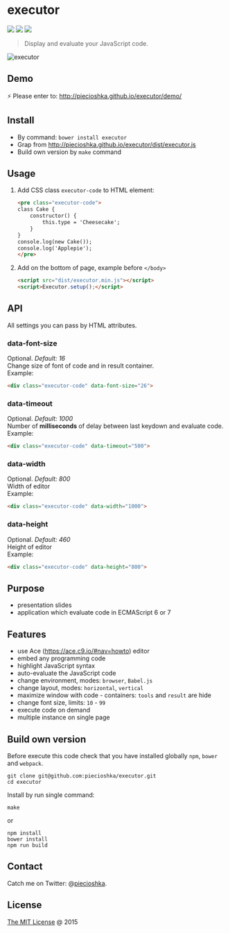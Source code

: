 # executor

![](https://img.shields.io/bower/v/executor.svg)
![](https://img.shields.io/badge/stable-true-brightgreen.svg)
![](https://img.shields.io/bower/l/executor.svg)

> Display and evaluate your JavaScript code.

![executor](./screenshots/editor.jpg)

## Demo

:zap: Please enter to: http://piecioshka.github.io/executor/demo/

## Install

* By command: `bower install executor`
* Grap from http://piecioshka.github.io/executor/dist/executor.js
* Build own version by `make` command

## Usage

1. Add CSS class `executor-code` to HTML element:

    ```html
    <pre class="executor-code">
    class Cake {
        constructor() {
            this.type = 'Cheesecake';
        }
    }
    console.log(new Cake());
    console.log('Applepie');
    </pre>
    ```

2. Add on the bottom of page, example before `</body>`

    ```html
    <script src="dist/executor.min.js"></script>
    <script>Executor.setup();</script>
    ```

## API

All settings you can pass by HTML attributes.

### data-font-size

Optional. *Default: 16*<br />
Change size of font of code and in result container.<br />
Example:

```html
<div class="executor-code" data-font-size="26">
```

### data-timeout

Optional. *Default: 1000*<br />
Number of **milliseconds** of delay between last keydown and evaluate code.<br />
Example:

```html
<div class="executor-code" data-timeout="500">
```

### data-width

Optional. *Default: 800*<br />
Width of editor<br />
Example:

```html
<div class="executor-code" data-width="1000">
```

### data-height

Optional. *Default: 460*<br />
Height of editor<br />
Example:

```html
<div class="executor-code" data-height="800">
```

## Purpose

* presentation slides
* application which evaluate code in ECMAScript 6 or 7

## Features

* use Ace (https://ace.c9.io/#nav=howto) editor
* embed any programming code
* highlight JavaScript syntax
* auto-evaluate the JavaScript code
* change environment, modes: `browser`, `Babel.js`
* change layout, modes: `horizontal`, `vertical`
* maximize window with code - containers: `tools` and `result` are hide
* change font size, limits: `10` - `99`
* execute code on demand
* multiple instance on single page

## Build own version

Before execute this code check that you have installed globally `npm`, `bower` and `webpack`.

```
git clone git@github.com:piecioshka/executor.git
cd executor
```

Install by run single command:

```
make
```

or

```
npm install
bower install
npm run build
```

## Contact

Catch me on Twitter: @[piecioshka](http://twitter.com/piecioshka).

## License

[The MIT License](http://piecioshka.mit-license.org) @ 2015

